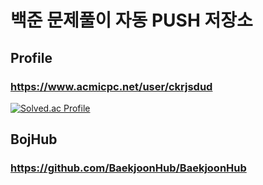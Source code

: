 # 백준 문제풀이 자동 PUSH 저장소

## Profile

### https://www.acmicpc.net/user/ckrjsdud

[![Solved.ac Profile](http://mazassumnida.wtf/api/v2/generate_badge?boj=ckrjsdud)](https://solved.ac/ckrjsdud/)

## BojHub

### https://github.com/BaekjoonHub/BaekjoonHub

